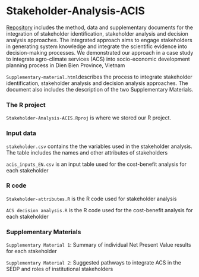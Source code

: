 # Stakeholder-Analysis-ACIS

[Repository](https://github.com/ThiThuGiangLuu/Stakeholder-Decision-Analysis-ACS) includes the method, data and supplementary documents for the integration of stakeholder identification, stakeholder analysis and decision analysis approaches. The integrated approach aims to engage stakeholders in generating system knowledge and integrate the scientific evidence into decision-making processes. We demonstrated our approach in a case study to integrate agro-climate services (ACS) into socio-economic development planning process in Dien Bien Province, Vietnam


`Supplementary-material.html`describes the process to integrate stakeholder identification, stakeholder analysis and decision analysis approaches. 
The document also includes the description of the two Supplementary Materials. 

### The R project
`Stakeholder-Analysis-ACIS.Rproj` is where we stored our R project.

### Input data 

`stakeholder.csv` contains the the variables used in the stakeholder analysis. The table includes the names and other attributes of stakeholders

`acis_inputs_EN.csv` is an input table used for the cost-benefit analysis for each stakeholder 


### R code

`Stakeholder-attributes.R` is the R code used for stakeholder analysis 

`ACS decision analysis.R` is the R code used for the cost-benefit analysis for each stakeholder 

### Supplementary Materials

`Supplementary Material 1`: Summary of individual Net Present Value results for each stakeholder 

`Supplementary Material 2`: Suggested pathways to integrate ACS in the SEDP and roles of institutional stakeholders



